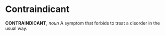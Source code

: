 # Contraindicant

**CONTRAINDICANT**, _noun_ A symptom that forbids to treat a disorder in the usual way.